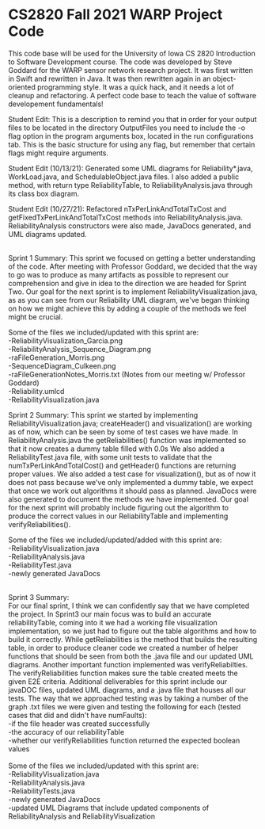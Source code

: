 # CS2820 Fall 2021 WARP Project Code
This code base will be used for the University of Iowa CS 2820 Introduction to Software
Development course. The code was developed by Steve Goddard for the WARP sensor network 
research project. It was first written in Swift and rewritten in Java. It was then rewritten again in an object-oriented programming style. It was a quick
hack, and it needs a lot of cleanup and refactoring. A perfect code base to teach
the value of software developement fundamentals!

Student Edit: This is a description to remind you that in order for your output files to be located in the directory OutputFiles you need to include
the -o flag option in the program arguments box, located in the run configurations tab. This is the basic structure for using any flag, but remember 
that certain flags might require arguments.


Student Edit (10/13/21): Generated some UML diagrams for Reliability*.java, WorkLoad.java, and SchedulableObject.java files. I also added a public method, 
with return type ReliabilityTable, to ReliabilityAnalysis.java through its class box diagram. 

Student Edit (10/27/21): Refactored nTxPerLinkAndTotalTxCost and getFixedTxPerLinkAndTotalTxCost methods into ReliabilityAnalysis.java. ReliabilityAnalysis
constructors were also made, JavaDocs generated, and UML diagrams updated. 

<br>
Sprint 1 Summary: 
This sprint we focused on getting a better understanding of the code. After meeting with Professor Goddard, we decided 
that the way to go was to produce as many artifacts as possible to represent our comprehension and give in idea to the 
direction we are headed for Sprint Two. Our goal for the next sprint is to implement ReliabilityVisualization.java, as 
as you can see from our Reliability UML diagram, we've began thinking on how we might achieve this by adding a couple 
of the methods we feel might be crucial.<br>

Some of the files we included/updated with this sprint are:<br>
-ReliabilityVisualization_Garcia.png<br>
-ReliabilityAnalysis_Sequence_Diagram.png<br>
-raFileGeneration_Morris.png<br>
-SequenceDiagram_Culkeen.png<br>
-raFileGenerationNotes_Morris.txt (Notes from our meeting w/ Professor Goddard)<br>
-Reliability.umlcd<br>
-ReliabilityVisualization.java<br>


Sprint 2 Summary:
This sprint we started by implementing ReliabilityVisualization.java; createHeader() and visualization() are working as of now,
which can be seen by some of test cases we have made. In ReliabilityAnalysis.java the getReliabilities() function was implemented
so that it now creates a dummy table filled with 0.0s We also added a ReliabilityTest.java file, with some unit tests to 
validate that the numTxPerLinkAndTotalCost() and getHeader() functions are returning proper values. We also added a test case for
visualization(), but as of now it does not pass because we've only implemented a dummy table, we expect that once we work out
algorithms it should pass as planned. JavaDocs were also generated to document the methods we have implemented. Our goal for 
the next sprint will probably include figuring out the algorithm to produce the correct values in our ReliabilityTable and 
implementing verifyReliabilities(). 

Some of the files we included/updated/added with this sprint are:<br>
-ReliabilityVisualization.java<br>
-ReliabilityAnalysis.java<br>
-ReliabilityTest.java<br>
-newly generated JavaDocs<br>
<br>

Sprint 3 Summary:<br>
For our final sprint, I think we can confidently say that we have completed the project. In Sprint3 our main focus was to build an
accurate reliabilityTable, coming into it we had a working file visualization implementation, so we just had to figure out the table
algorithms and how to build it correctly. While getReliabilities is the method that builds the resulting table, in order to produce 
cleaner code we created a number of helper functions that should be seen from both the .java file and our updated UML diagrams. Another
important function implemented was verifyReliabilties. The verifyReliabilities function makes sure the table created meets the given E2E criteria. Additional 
deliverables for this sprint include our javaDOC files, updated UML diagrams, and a .java file that houses all our tests. The way that
we approached testing was by taking a number of the graph .txt files we were given and testing the following for each (tested cases that did and didn't have numFaults):<br>
 -if the file header was created successfully <br>
 -the accuracy of our reliabilityTable<br>
 -whether our verifyReliabilities function returned the expected boolean values<br>
<br>
Some of the files we included/updated with this sprint are:<br>
-ReliabilityVisualization.java<br>
-ReliabilityAnalysis.java<br>
-ReliabilityTests.java<br>
-newly generated JavaDocs<br>
-updated UML Diagrams that include updated components of ReliabilityAnalysis and ReliabilityVisualization
